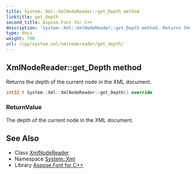 ```yaml
---
title: System::Xml::XmlNodeReader::get_Depth method
linktitle: get_Depth
second_title: Aspose.Font for C++
description: 'System::Xml::XmlNodeReader::get_Depth method. Returns the depth of the current node in the XML document in C++.'
type: docs
weight: 700
url: /cpp/system.xml/xmlnodereader/get_depth/
---
```

## XmlNodeReader::get_Depth method


Returns the depth of the current node in the XML document.

```cpp
int32_t System::Xml::XmlNodeReader::get_Depth() override
```


### ReturnValue

The depth of the current node in the XML document.

## See Also

* Class [XmlNodeReader](../)
* Namespace [System::Xml](../../)
* Library [Aspose.Font for C++](../../../)
